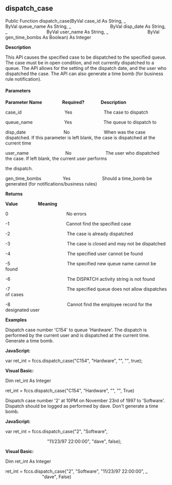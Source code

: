 dispatch_case
-------------

Public Function dispatch_case(ByVal case_id As String, _
                              ByVal queue_name As String, _
                              ByVal disp_date As String, _
                              ByVal user_name As String, _
                              ByVal gen_time_bombs As Boolean) As Integer

**Description**

This API causes the specified case to be dispatched to the specified queue. The case must be in open condition, and not currently dispatched to a queue. The API allows for the setting of the dispatch date, and the user who dispatched the case. The API can also generate a time bomb (for business rule notification).

#### Parameters
**Parameter Name**                **Required?**             **Description**

case_id                                  Yes                         The case to dispatch

queue_name                         Yes                         The queue to dispatch to

disp_date                              No                           When was the case dispatched. If this parameter is left blank, the case is dispatched at the current time

user_name                             No                           The user who dispatched the case. If left blank, the current user performs

the dispatch.

gen_time_bombs                 Yes                         Should a time_bomb be generated (for notifications/business rules)

**Returns**

**Value**                **Meaning**

0                                              No errors

-1                                             Cannot find the specified case

-2                                             The case is already dispatched

-3                                             The case is closed and may not be dispatched

-4                                             The specified user cannot be found

-5                                             The specified new queue name cannot be found

-6                                             The DISPATCH activity string is not found

-7                                             The specified queue does not allow dispatches of cases

-8                                             Cannot find the employee record for the designated user

**Examples**

 Dispatch case number 'C154' to queue 'Hardware'. The dispatch is performed by the current user and is dispatched at the current time. Generate a time bomb.

**JavaScript:**

var ret_int = fccs.dispatch_case("C154", "Hardware", "", "", true);

**Visual Basic:**

Dim ret_int As Integer

ret_int = fccs.dispatch_case("C154", "Hardware", "", "", True)

 Dispatch case number '2' at 10PM on November 23rd of 1997 to 'Software'. Dispatch should be logged as performed by dave. Don't generate a time bomb.

**JavaScript:**

var ret_int = fccs.dispatch_case("2", "Software",

                                 "11/23/97 22:00:00", "dave", false);

**Visual Basic:**

Dim ret_int As Integer

ret_int = fccs.dispatch_case("2", "Software", "11/23/97 22:00:00", _
                             "dave", False)